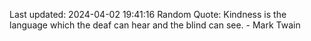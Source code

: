 Last updated: 2024-04-02 19:41:16
Random Quote: Kindness is the language which the deaf can hear and the blind can see. - Mark Twain